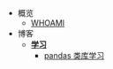 
- 概览
    - [WHOAMI](README.md)
- 博客
    - [**学习**](study/README.md)
        - [pandas 类库学习](study/pandas_study.md ':type=code')